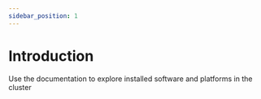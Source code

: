 ```yaml
---
sidebar_position: 1
---
```


# Introduction

Use the documentation to explore installed software and platforms in the cluster
